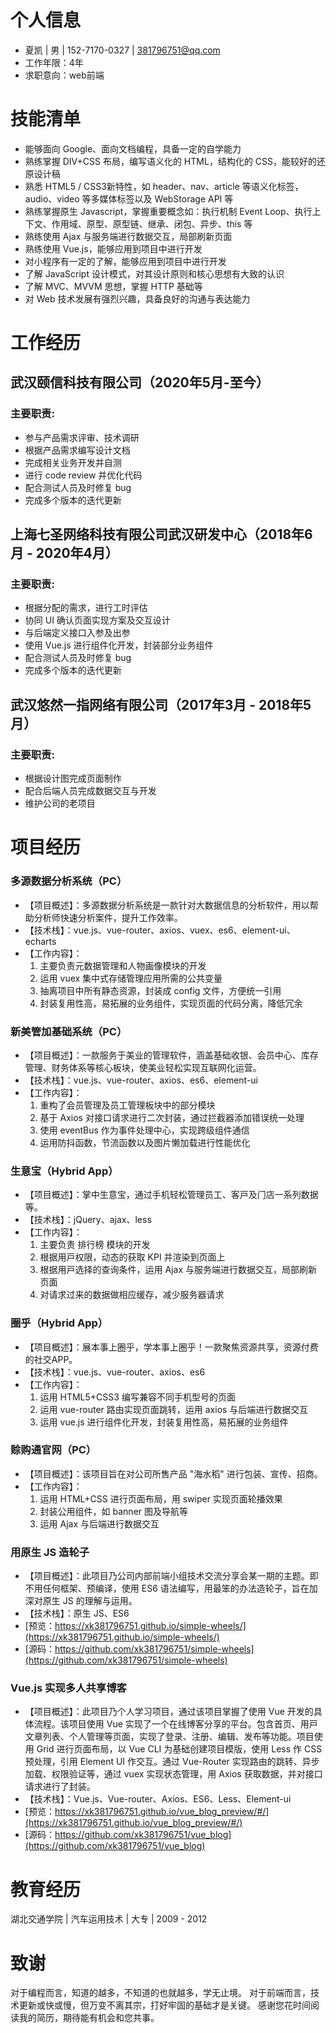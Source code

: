 # 个人信息

- 夏凯 | 男 | 152-7170-0327 | 381796751@qq.com
- 工作年限：4年
- 求职意向：web前端


# 技能清单
* 能够⾯向 Google、⾯向⽂档编程，具备⼀定的⾃学能力
* 熟练掌握 DIV+CSS 布局，编写语义化的 HTML，结构化的 CSS，能较好的还原设计稿
* 熟悉 HTML5 / CSS3新特性，如 header、nav、article 等语义化标签，audio、video 等多媒体标签以及 WebStorage API 等
* 熟练掌握原⽣ Javascript，掌握重要概念如：执⾏机制 Event Loop、执行上下文、作用域、原型、原型链、继承、闭包、异步、this 等
* 熟练使⽤ Ajax 与服务端进行数据交互，局部刷新⻚⾯
* 熟练使⽤ Vue.js，能够应⽤到项⽬中进行开发
* 对小程序有一定的了解，能够应⽤到项⽬中进行开发
* 了解 JavaScript 设计模式，对其设计原则和核心思想有大致的认识
* 了解 MVC、MVVM 思想，掌握 HTTP 基础等
* 对 Web 技术发展有强烈兴趣，具备良好的沟通与表达能力


# 工作经历
## 武汉颐信科技有限公司（2020年5月-至今）
### 主要职责:
* 参与产品需求评审、技术调研
* 根据产品需求编写设计⽂档
* 完成相关业务开发并⾃测
* 进行 code review 并优化代码
* 配合测试⼈员及时修复 bug
* 完成多个版本的迭代更新


## 上海七圣网络科技有限公司武汉研发中心（2018年6月 - 2020年4月）
### 主要职责:
  * 根据分配的需求，进行⼯时评估
  * 协同 UI 确认⻚⾯实现⽅案及交互设计
  * 与后端定义接⼝入参及出参
  * 使⽤ Vue.js 进行组件化开发，封装部分业务组件
  * 配合测试⼈员及时修复 bug
  * 完成多个版本的迭代更新

## 武汉悠然一指网络有限公司（2017年3月 - 2018年5月）
### 主要职责:
  * 根据设计图完成⻚⾯制作
  * 配合后端⼈员完成数据交互与开发
  * 维护公司的老项目


# 项目经历
### 多源数据分析系统（PC）
* 【项目概述】：多源数据分析系统是一款针对大数据信息的分析软件，用以帮助分析师快速分析案件，提升工作效率。
* 【技术栈】：vue.js、vue-router、axios、vuex、es6、element-ui、echarts
*  【⼯作内容】：
    1. 主要负责元数据管理和人物画像模块的开发
    2. 运用 vuex 集中式存储管理应用所需的公共变量
    3. 抽离项目中所有静态资源，封装成 config 文件，方便统一引用
    4. 封装复⽤性⾼，易拓展的业务组件，实现页面的代码分离，降低冗余


### 新美管加基础系统（PC）
* 【项目概述】：⼀款服务于美业的管理软件，涵盖基础收银、会员中⼼、库存管理、财务体系等核⼼板块，使美业轻松实现互联网化运营。
* 【技术栈】：vue.js、vue-router、axios、es6、element-ui
* 【⼯作内容】：
    1. 重构了会员管理及员⼯管理板块中的部分模块
    2. 基于 Axios 对接⼝请求进行⼆次封装，通过拦截器添加错误统⼀处理
    3. 使⽤ eventBus 作为事件处理中⼼，实现跨级组件通信
    4. 运⽤防抖函数，节流函数以及图⽚懒加载进行性能优化


### ⽣意宝（Hybrid App）
* 【项目概述】：掌中⽣意宝，通过⼿机轻松管理员⼯、客⼾及⻔店⼀系列数据等。
* 【技术栈】：jQuery、ajax、less
* 【⼯作内容】：
    1. 主要负责 排⾏榜 模块的开发
    2. 根据⽤⼾权限，动态的获取 KPI 并渲染到⻚⾯上
    3. 根据⽤⼾选择的查询条件，运⽤ Ajax 与服务端进行数据交互，局部刷新⻚⾯
    4. 对请求过来的数据做相应缓存，减少服务器请求


### 圈乎（Hybrid App）
* 【项目概述】：展本事上圈乎，学本事上圈乎！⼀款聚焦资源共享，资源付费的社交APP。
* 【技术栈】：vue.js、vue-router、axios、es6
* 【⼯作内容】：
    1. 运⽤ HTML5+CSS3 编写兼容不同⼿机型号的⻚⾯
    2. 运⽤ vue-router 路由实现⻚⾯跳转，运⽤ axios 与后端进行数据交互
    3. 运⽤ vue.js 进行组件化开发，封装复⽤性⾼，易拓展的业务组件
    

### 赊购通官网（PC）
* 【项目概述】：该项⽬旨在对公司所售产品 "海水稻" 进行包装、宣传、招商。
* 【⼯作内容】：
    1. 运⽤ HTML+CSS 进行⻚⾯布局，⽤ swiper 实现⻚⾯轮播效果
    2. 封装公⽤组件，如 banner 图及导航等
    3. 运⽤ Ajax 与后端进行数据交互


### 用原生 JS 造轮⼦
* 【项目概述】：此项目乃公司内部前端小组技术交流分享会某一期的主题。即不⽤任何框架、预编译，使⽤ ES6 语法编写，⽤最笨的办法造轮⼦，旨在加深对原⽣ JS 的理解与运⽤。
* 【技术栈】：原⽣ JS、ES6
* [预览：https://xk381796751.github.io/simple-wheels/](https://xk381796751.github.io/simple-wheels/)
* [源码：https://github.com/xk381796751/simple-wheels](https://github.com/xk381796751/simple-wheels) 


### Vue.js 实现多⼈共享博客
* 【项目概述】：此项目乃个人学习项目，通过该项目掌握了使用 Vue 开发的具体流程。该项⽬使⽤ Vue 实现了⼀个在线博客分享的平台。包含⾸⻚、⽤⼾⽂章列表、个⼈管理等⻚⾯，实现了登录、注册、编辑、发布等功能。项⽬使⽤ Grid 进行⻚⾯布局，以 Vue CLI 为基础创建项⽬模版，使⽤ Less 作 CSS 预处理，引⽤ Element UI 作交互。通过 Vue-Router 实现路由的跳转、异步加载、权限验证等，通过 vuex 实现状态管理，⽤ Axios 获取数据，并对接⼝请求进行了封装。
* 【技术栈】：Vue.js、Vue-router、Axios、ES6、Less、Element-ui
* [预览：https://xk381796751.github.io/vue_blog_preview/#/](https://xk381796751.github.io/vue_blog_preview/#/)
* [源码：https://github.com/xk381796751/vue_blog](https://github.com/xk381796751/vue_blog)


# 教育经历
湖北交通学院 | 汽⻋运⽤技术 | ⼤专 | 2009 - 2012

# 致谢
对于编程而言，知道的越多，不知道的也就越多，学无止境。
对于前端而言，技术更新或快或慢，但万变不离其宗，打好牢固的基础才是关键。
感谢您花时间阅读我的简历，期待能有机会和您共事。





  
